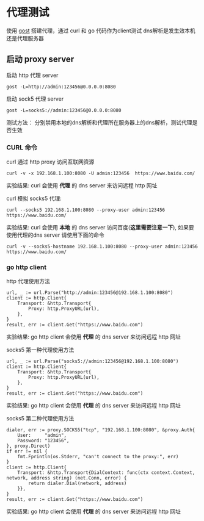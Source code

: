 # 代理测试 

使用 [gost](https://github.com/ginuerzh/gost) 搭建代理，通过 curl 和 go 代码作为client测试
dns解析是发生效本机还是代理服务器

## 启动 proxy server

启动 http 代理 server
```shell
gost -L=http://admin:123456@0.0.0.0:8080
```

启动 sock5 代理 server
```shell
gost -L=socks5://admin:123456@0.0.0.0:8080
```

测试方法： 分别禁用本地的dns解析和代理所在服务器上的dns解析，测试代理是否生效

### CURL 命令

curl 通过 http proxy 访问互联网资源
```shell
curl -v -x 192.168.1.100:8080 -U admin:123456  https://www.baidu.com/
```
实验结果:
curl 会使用 **代理** 的 dns server 来访问远程 http 网址

curl 模拟 socks5 代理:
```shell
curl --socks5 192.168.1.100:8080 --proxy-user admin:123456 https://www.baidu.com/
```
实验结果:
curl 会使用 **本地** 的 dns server 访问百度(**这里需要注意一下**),
如果要使用代理的dns server 请使用下面的命令

```shell
curl -v --socks5-hostname 192.168.1.100:8080 --proxy-user admin:123456 https://www.baidu.com/
```

### go http client

http 代理使用方法
```code
url, _ := url.Parse("http://admin:123456@192.168.1.100:8080")
client := http.Client{
    Transport: &http.Transport{
        Proxy: http.ProxyURL(url),
    },
}
result, err := client.Get("https://www.baidu.com")
```
实验结果:
go http client 会使用 **代理** 的 dns server 来访问远程 http 网址

socks5 第一种代理使用方法
```code
url, _ := url.Parse("socks5://admin:123456@192.168.1.100:8080")
client := http.Client{
    Transport: &http.Transport{
        Proxy: http.ProxyURL(url),
    },
}
result, err := client.Get("https://www.baidu.com")
```
实验结果:
go http client 会使用 **代理** 的 dns server 来访问远程 http 网址

socks5 第二种代理使用方法
```code
dialer, err := proxy.SOCKS5("tcp", "192.168.1.100:8080", &proxy.Auth{
    User:     "admin",
    Password: "123456",
}, proxy.Direct)
if err != nil {
    fmt.Fprintln(os.Stderr, "can't connect to the proxy:", err)
}
client := http.Client{
    Transport: &http.Transport{DialContext: func(ctx context.Context, network, address string) (net.Conn, error) {
        return dialer.Dial(network, address)
    }},
}
result, err := client.Get("https://www.baidu.com")
```
实验结果:
go http client 会使用 **代理** 的 dns server 来访问远程 http 网址

